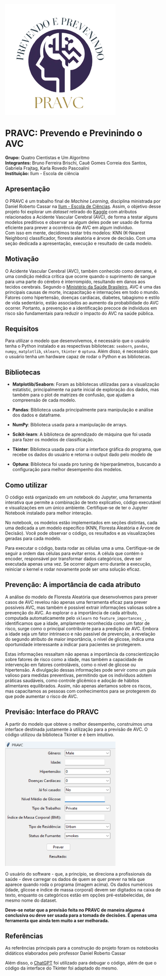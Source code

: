 <div>
        <img src="logo_projeto_final.png" style="width: 356px; height:356px; margin-right: 20px;" />
</div>

# PRAVC: Prevendo e Previnindo o AVC

**Grupo:** Quatro Cientistas e Um Algoritmo
<br>
**Integrantes:** Bruno Ferreira Brischi, Cauê Gomes Correia dos Santos, Gabriela Frajtag, Karla Rovedo Pascoalini
<br>
**Instituição:** Ilum - Escola de ciência
<br>
## Apresentação

O PRAVC é um trabalho final de _Machine Learning_, disciplina ministrada por Daniel Roberto Cassar na [Ilum - Escola de Ciências](https://ilum.cnpem.br). Assim, o objetivo desse projeto foi explorar um _dataset_ retirado do [Kaggle](https://www.kaggle.com/datasets/fedesoriano/stroke-prediction-dataset) com atributos relacionados a Acidente Vascular Cerebral (AVC), de forma a testar alguns modelos preditivos e observar se algum deles pode ser usado de forma eficiente para prever a ocorrência de AVC em algum indíviduo. 
<br>
Com isso em mente, decidimos testar três modelos: KNN (K-Nearest Neighbors) classificador, floresta aleatória e árvore de decisão. Com uma seção dedicada a apresentação, execução e resultado de cada modelo.

## Motivação
O Acidente Vascular Cerebral (AVC), também conhecido como derrame, é uma condição médica crítica que ocorre quando o suprimento de sangue para uma parte do cérebro é interrompido, resultando em danos aos tecidos cerebrais. Segundo o [Ministério da Saúde Brasileiro](https://www.gov.br/saude/pt-br/assuntos/saude-de-a-a-z/a/avc), AVC é uma das principais causas de morte, incapacitação e internações em todo o mundo. Fatores como hipertensão, doenças cardíacas, diabetes, tabagismo e estilo de vida sedentário, estão associados ao aumento da probabilidade do AVC ocorrer. Portanto, a prevenção e a identificação precoce de indivíduos em risco são fundamentais para reduzir o impacto do AVC na saúde pública.

## Requisitos

Para utilizar o modelo que desenvolvemos, é necessário que o usuário tenha o Python instalado e as respectivas bibliotecas: `seaborn`, `pandas`, `numpy`, `matplotlib`, `sklearn`, `tkinter` e `optuna`.  Além disso, é necessário que o usuário tenha um hardware capaz de rodar o Python e as bibliotecas.

## Bibliotecas

- **Matplotlib/Seaborn**: Foram as bibliotecas utilizadas para a visualização estatístic, principalmente na parte inicial de exploração dos dados, mas também para o plot de matrizes de confusão, que ajudam a compreensão de cada modelo.
  
- **Pandas**: Biblioteca usada principalmente para manipulação e análise dos dados e dataframe. 

- **NumPy**: Biblioteca usada para a manipulação de arrays.

- **Scikit-learn**: A biblioteca de aprendizado de máquina que foi usada para fazer os modelos de classificação.

- **Tkinter**: Biblioteca usada para criar a interface gráfica do programa, que recebe os dados do usuário e retorna o output dado pelo modelo de

- **Optuna**: Biblioteca foi usada pro tuning de hiperparâmetros, buscando a configuração para melhor desempenho dos modelos.

## Como utilizar
O código está organizado em um notebook do Jupyter, uma ferramenta interativa que permite a combinação de texto explicativo, código executável e visualizações em um único ambiente. Certifique-se de ter o Jupyter Notebook instalado para melhor interação.

No notebook, os modelos estão implementados em seções distintas, cada uma dedicada a um modelo específico (KNN, Floresta Aleatória e Árvore de Decisão). Você pode observar o código, os resultados e as visualizações geradas para cada modelo.

Para executar o código, basta rodar as células uma a uma. Certifique-se de seguir a ordem das células para evitar erros. A célula que contém o encoder, responsável por transformar dados categóricos, deve ser executada apenas uma vez. Se ocorrer algum erro durante a execução, reiniciar o kernel e rodar novamente pode ser uma solução eficaz.


## Prevenção: A importância de cada atributo
A análise do modelo de Floresta Aleatória que desenvolvemos para prever casos de AVC revelou não apenas uma ferramenta eficaz para prever possíveis AVC, mas também é possível extrair informações valiosas sobre a prevenção do AVC. Ao explorar o a importância de cada atributo, computada automaticamente pelo `sklearn` no `feature_importances_` , identificamos que a idade, amplamente reconhecida como um fator de risco, surge como o principal contribuinte para a predição de AVC. Embora a idade seja um fator intrínseco e não passível de prevenção, a revelação do segundo atributo de maior importância, o nível de glicose, indica uma oportunidade interessante a indicar para pacientes se protegerem.

Estas informações ressaltam não apenas a importância da conscientização sobre fatores de risco como a idade, mas também a capacidade de intervenção em fatores controláveis, como o nível de glicose ou hipertensão. A divulgação dessas informações pode servir como um guia valioso para medidas preventivas, permitindo que os indivíduos adotem práticas saudáveis, como controle glicêmico e adoção de hábitos alimentares equilibrados. Assim, não apenas alertamos sobre os riscos, mas capacitamos as pessoas com conhecimentos para se protegerem do que pode aumentar o risco de AVC.


## Previsão: Interface do PRAVC
A partir do modelo que obteve o melhor desempenho, construimos uma interface destinada justamente à utilização para a previsão de AVC. O código utilizou da biblioteca Tkinter e é bem intuitivo.

<div>
        <img src="software_pravc.png" style="width: 356px; height:400px; margin-right: 20px;" />
</div>

O usuário do software - que, a princípio, se direciona a profissionais da saúde - deve carregar os dados de quem se quer prever na tela que aparece quando roda o programa (imagem acima). Os dados numéricos (idade, glicose e índice de massa corporal) devem ser digitados na caixa de texto, enquanto os categóricos estão em opções pré-estabelecidas, de mesmo nome do dataset.

**Deve-se notar que a previsão feita no PRAVC de maneira alguma é conclusiva ou deve ser usada para a tomada de decisões. É apenas uma ferramenta que ainda tem muito a ser melhorada.**

## Referências

As referências principais para a construção do projeto foram os notebooks didáticos elaborados pelo professor Daniel Roberto Cassar

Além disso, o [ChatGPT](https://chat.openai.com/) foi utilizado para debugar o código, além de que o código da interface do Tkinter foi adaptado do mesmo.
